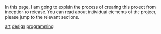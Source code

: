 In this page, I am going to explain the process of crearing this project from inception to release. You can read about individual elements of the project, please jump to the relevant sections.

[art](https://bmdfalmouth.github.io/DoomMod/art.html)
[design](https://bmdfalmouth.github.io/DoomMod/design.html)
[programming](https://bmdfalmouth.github.io/DoomMod/programming.html)